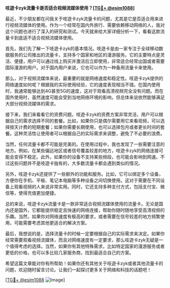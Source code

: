 **吱遊卡zyk流量卡是否适合视频流媒体使用？[[TG💪+ @esim1088](https://t.me/s/esim1088)]**

最近，不少朋友都在问我关于吱遊卡zyk流量卡的问题，尤其是它是否适合用来进行视频流媒体的使用。作为一个经常在国内外旅行、需要依赖移动网络的人，我对这个问题也进行了深入的研究和测试。今天就来给大家详细分析一下，看看这款流量卡到底适不适合视频流媒体使用。

首先，我们先了解一下吱遊卡zyk的基本情况。吱遊卡是由一家专注于全球移动数据服务的公司推出的流量卡，支持多个国家和地区的漫游服务。它的主要特点是灵活、便捷，用户可以通过线上购买并激活后立即使用，非常适合经常出国或者需要国际漫游的用户。对于国内用户来说，它也可以作为一种备用流量卡来使用。

那么，对于视频流媒体来说，最重要的就是网络速度和稳定性。吱遊卡zyk提供的网络速度如何呢？根据我的实际使用经验，它的速度表现相当不错。在国内使用时，我通常能够达到4G甚至5G的速度，这对于观看高清视频完全没有问题。而在国外使用时，虽然速度可能会受到当地网络环境的影响，但总体来说依然能够满足大部分视频流媒体的需求。

接下来，我们来看看它的资费问题。吱遊卡zyk的资费方案非常灵活，用户可以根据自己的需求选择不同的套餐。比如，如果你只是偶尔需要用它来看视频，可以选择按天计费的短期套餐；如果你需要长期使用，也可以选择包月或者更长时间的套餐。这种灵活性让使用者可以根据自己的实际需求来调整，避免了不必要的浪费。

当然，任何流量卡都不可能是完美的。在使用过程中，我也发现了一些需要注意的地方。例如，在某些偏远地区或者信号覆盖较差的地方，吱遊卡zyk的网络连接可能会变得不稳定。此外，如果你的设备不支持某些频段，也可能会影响到网速。不过这些问题并不是吱遊卡独有的，大多数流量卡都会遇到类似的情况。

另外，吱遊卡zyk还提供了一些额外的功能和服务。比如，它可以绑定多个设备，方便你在手机、平板、笔记本电脑等多种设备之间切换使用。这对于需要在不同设备上观看视频的人来说非常实用。同时，它还支持多种支付方式，包括支付宝、微信等，使得充值更加便捷。

总的来说，吱遊卡zyk流量卡是一款非常适合视频流媒体使用的流量卡。无论是国内还是国外，它都能提供稳定且快速的网络连接，帮助你随时随地享受高清视频的乐趣。当然，如果你对网络速度有极高的要求，或者需要在信号较差的地方频繁使用，可能需要考虑其他更适合的解决方案。

最后，我想说的是，选择流量卡的时候一定要根据自己的实际需求来决定。如果你经常需要观看视频流媒体，而且对网络速度有一定要求，那么吱遊卡zyk无疑是一个值得考虑的选择。当然，如果你有其他特殊需求，比如特定国家的漫游服务或者更低的价格，也可以多比较几家服务商，找到最适合自己的方案。

希望这篇文章能对你有所帮助！如果你还有其他关于吱遊卡zyk或者其他流量卡的问题，欢迎随时留言讨论。让我们一起探讨更多关于网络和科技的话题吧！

[[TG💪+ @esim1088](https://t.me/s/esim1088) ![Image](https://i.postimg.cc/4NQfJmqS/Snipaste-2025-05-13-00-14-12.png)]